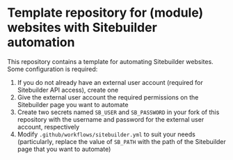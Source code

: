 # Template repository for (module) websites with Sitebuilder automation

This repository contains a template for automating Sitebuilder websites. Some configuration is required:

1. If you do not already have an external user account (required for Sitebuilder API access), create one
2. Give the external user account the required permissions on the Sitebuilder page you want to automate
3. Create two secrets named `SB_USER` and `SB_PASSWORD` in your fork of this repository with the username and password for the external user account, respectively
4. Modify `.github/workflows/sitebuilder.yml` to suit your needs (particularly, replace the value of `SB_PATH` with the path of the Sitebuilder page that you want to automate)